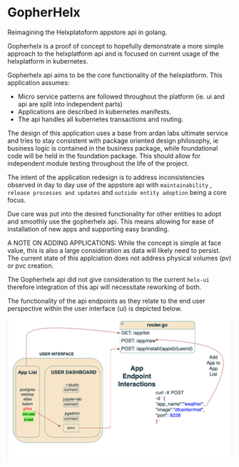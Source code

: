 # GopherHelx
Reimagining the Helxplatoform appstore api in golang.

Gopherhelx is a proof of concept to hopefully demonstrate a more 
simple approach to the helxplatform api and is focused on current usage
of the helxplatform in kubernetes.

Gopherhelx api aims to be the core functionality of the helxplatform.
This application assumes: 
  - Micro service patterns are followed throughout the platform (ie. ui and api are split into independent parts)
  - Applications are described in kubernetes manifests.
  - The api handles all kubernetes transactions and routing.

The design of this application uses a base from ardan labs ultimate service and tries to stay consistent with package oriented design philosophy, ie business logic is contained in the business package, while foundational code will be held in the foundation package. This should allow for independent module testing throughout the life of the project. 

The intent of the application redesign is to address inconsistencies observed in day to day use of the appstore api with `maintainability` , `release processes and updates` and `outside entity adoption` being a core focus. 

Due care was put into the desired functionality for other entities to adopt and smoothly use the gopherhelx api. This means allowing for ease of installation of new apps and supporting easy branding. 

A NOTE ON ADDING APPLICATIONS: While the concept is simple at face value, this is also a large consideration as data will likely need to persist. The current state of this applciation does not address physical volumes (pv) or pvc creation.

The Gopherhelx api did not give consideration to the current `helx-ui` therefore integration of this api will necessitate reworking of both. 

The functionality of the api endpoints as they relate to the end user perspective within the user interface (ui) is depicted below.

![alt text](https://github.com/joshua-seals/gopherhelx/blob/main/zarf/images/app-list-endpoints.png?raw=true)


 
